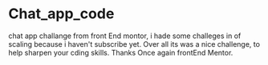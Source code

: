 # Chat_app_code
chat app challange from front End montor, i hade some challeges in of scaling because i haven't subscribe yet.
Over all its was a nice challenge, to help sharpen your cding skills.
Thanks Once again frontEnd Mentor.

